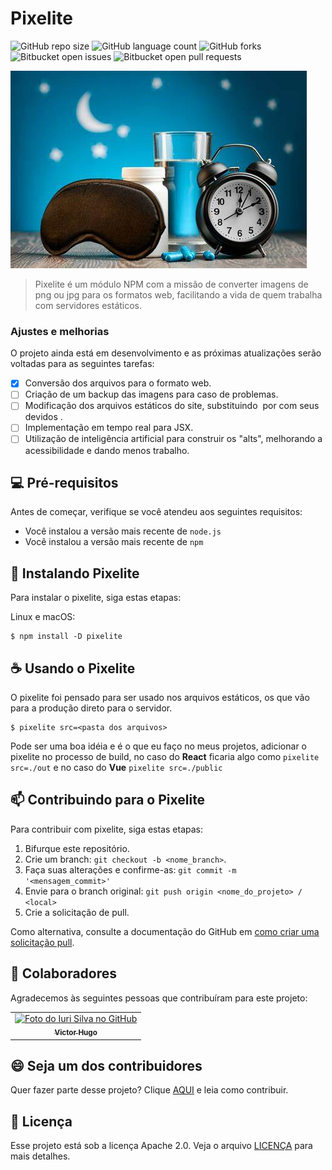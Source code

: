 # Pixelite

![GitHub repo size](https://img.shields.io/github/repo-size/victorhdsp/pixelite?style=for-the-badge)
![GitHub language count](https://img.shields.io/github/languages/count/victorhdsp/pixelite?style=for-the-badge)
![GitHub forks](https://img.shields.io/github/forks/victorhdsp/pixelite?style=for-the-badge)
![Bitbucket open issues](https://img.shields.io/bitbucket/issues/victorhdsp/pixelite?style=for-the-badge)
![Bitbucket open pull requests](https://img.shields.io/bitbucket/pr-raw/victorhdsp/pixelite?style=for-the-badge)

<img src="./readme-hero.jpg" alt="Coisas de dormir, mascara, remedio, agua...">

> Pixelite é um módulo NPM com a missão de converter imagens de png ou jpg para os formatos web, facilitando a vida de quem trabalha com servidores estáticos.

### Ajustes e melhorias

O projeto ainda está em desenvolvimento e as próximas atualizações serão voltadas para as seguintes tarefas:

- [x] Conversão dos arquivos para o formato web.
- [ ] Criação de um backup das imagens para caso de problemas.
- [ ] Modificação dos arquivos estáticos do site, substituindo <img> por <picture> com seus devidos <sources>.
- [ ] Implementação em tempo real para JSX.
- [ ] Utilização de inteligência artificial para construir os "alts", melhorando a acessibilidade e dando menos trabalho.

## 💻 Pré-requisitos

Antes de começar, verifique se você atendeu aos seguintes requisitos:

- Você instalou a versão mais recente de `node.js`
- Você instalou a versão mais recente de `npm`

## 🚀 Instalando Pixelite

Para instalar o pixelite, siga estas etapas:

Linux e macOS:

```
$ npm install -D pixelite
```

## ☕ Usando o Pixelite

O pixelite foi pensado para ser usado nos arquivos estáticos, os que vão para a produção direto para o servidor.

```
$ pixelite src=<pasta dos arquivos>
```

Pode ser uma boa idéia e é o que eu faço no meus projetos, adicionar o pixelite no processo de build, no caso do **React** ficaria algo como `pixelite src=./out` e no caso do **Vue** `pixelite src=./public`

## 📫 Contribuindo para o Pixelite

Para contribuir com pixelite, siga estas etapas:

1. Bifurque este repositório.
2. Crie um branch: `git checkout -b <nome_branch>`.
3. Faça suas alterações e confirme-as: `git commit -m '<mensagem_commit>'`
4. Envie para o branch original: `git push origin <nome_do_projeto> / <local>`
5. Crie a solicitação de pull.

Como alternativa, consulte a documentação do GitHub em [como criar uma solicitação pull](https://help.github.com/en/github/collaborating-with-issues-and-pull-requests/creating-a-pull-request).

## 🤝 Colaboradores

Agradecemos às seguintes pessoas que contribuíram para este projeto:

<table>
  <tr>
    <td align="center">
      <a href="#" title="defina o título do link">
        <img src="https://avatars3.githubusercontent.com/u/83098581" width="100px;" alt="Foto do Iuri Silva no GitHub"/><br>
        <sub>
          <b>Victor Hugo</b>
        </sub>
      </a>
    </td>
  </tr>
</table>

## 😄 Seja um dos contribuidores

Quer fazer parte desse projeto? Clique [AQUI](CONTRIBUTING.md) e leia como contribuir.

## 📝 Licença

Esse projeto está sob a licença Apache 2.0. Veja o arquivo [LICENÇA](LICENSE) para mais detalhes.

